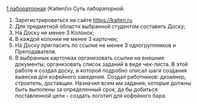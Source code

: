 [1 лабораторная](https://kirillkuzn20.kaiten.ru/space/554664/boards) (Kaiten)\n Суть лабораторной:
1) Зарегистрироваться на сайте https://kaiten.ru
2) Для предметной области выбранной студентом составить Доску;
3) На Доску не менее 3 Колонок;
4) В каждой колонке не менее 3 карточек;
5) На Доску пригласить по ссылке не менее 3 одногруппников и Преподавателя.
6) В выбранных карточках организовать ссылки на внешние документы; организовать список заданий в виде чек-листа.
В этой работе я создал доску, в которой подробно описал шаги создания вывески для кофейного заведения. Создал работников: дизайнер, строитель, доставщик. Назначил всем им задания, которые должны быть выполены за определенный срок, да бы добиться поставленной цели - создать логотип для кофейного бара.

